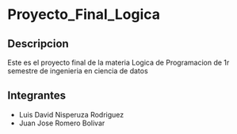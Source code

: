 # Proyecto_Final_Logica

## Descripcion

Este es el proyecto final de la materia Logica de Programacion de 1r semestre de ingenieria en ciencia de datos

## Integrantes

- Luis David Nisperuza Rodriguez
-  Juan Jose Romero Bolivar
